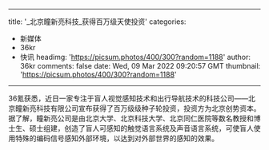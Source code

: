 
---
title: '_北京瞳新亮科技_获得百万级天使投资'
categories: 
 - 新媒体
 - 36kr
 - 快讯
headimg: 'https://picsum.photos/400/300?random=1188'
author: 36kr
comments: false
date: Wed, 09 Mar 2022 09:20:57 GMT
thumbnail: 'https://picsum.photos/400/300?random=1188'
---

<div>   
36氪获悉，近日一家专注于盲人视觉感知技术和出行导航技术的科技公司——北京瞳新亮科技有限公司宣布获得了百万级级种子轮投资，投资方为北京创势资本。据了解，瞳新亮公司是由北京大学、北京科技大学、北京同仁医院等数名教授和博士生、硕士组建，创造了盲人可感知的触觉语言系统及声音语言系统，可使盲人使用特殊的编码信号感知外部环境，以达到对外部世界的感知的效果。  
</div>
            